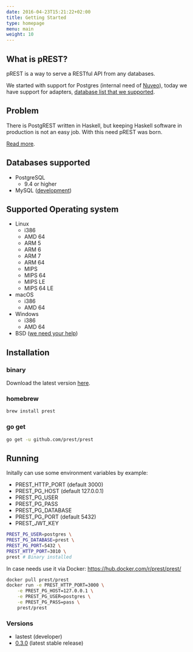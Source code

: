 ```yaml
---
date: 2016-04-23T15:21:22+02:00
title: Getting Started
type: homepage
menu: main
weight: 10
---
```


## What is pREST?

pREST is a way to serve a RESTful API from any databases.

We started with support for Postgres (internal need of [Nuveo](https://github.com/nuveo/)), today we have support for adapters, [database list that we supported](/#databases-supported).

## Problem

There is PostgREST written in Haskell, but keeping Haskell software in production is not an easy job. With this need pREST was born.

[Read more](https://github.com/prest/prest/issues/41).

## Databases supported

- PostgreSQL
  - 9.4 or higher
- MySQL ([development](https://github.com/prest/prest/issues/239))

## Supported Operating system

- Linux
  - i386
  - AMD 64
  - ARM 5
  - ARM 6
  - ARM 7
  - ARM 64
  - MIPS
  - MIPS 64
  - MIPS LE
  - MIPS 64 LE
- macOS
  - i386
  - AMD 64
- Windows
  - i386
  - AMD 64
- BSD ([we need your help](https://github.com/prest/prest/issues/279))

## Installation

### binary

Download the latest version [here](https://github.com/prest/prest/releases/latest).

### homebrew


```sh
brew install prest
```

### go get
```sh
go get -u github.com/prest/prest
```

## Running

Initally can use some environment variables by example:

- PREST\_HTTP_PORT (default 3000)
- PREST\_PG_HOST (default 127.0.0.1)
- PREST\_PG_USER
- PREST\_PG_PASS
- PREST\_PG_DATABASE
- PREST\_PG_PORT (default 5432)
- PREST\_JWT_KEY

```sh
PREST_PG_USER=postgres \
PREST_PG_DATABASE=prest \
PREST_PG_PORT=5432 \
PREST_HTTP_PORT=3010 \
prest # Binary installed
```

In case needs use it via Docker: https://hub.docker.com/r/prest/prest/

```sh
docker pull prest/prest
docker run -e PREST_HTTP_PORT=3000 \
	-e PREST_PG_HOST=127.0.0.1 \
	-e PREST_PG_USER=postgres \
	-e PREST_PG_PASS=pass \
	prest/prest
```

### Versions

- lastest (developer)
- [0.3.0](https://github.com/prest/prest/releases/tag/v0.3.0) (latest stable release)
